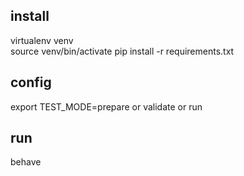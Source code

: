 ## install
virtualenv venv     
source venv/bin/activate
pip install -r requirements.txt

## config
export TEST_MODE=prepare or validate or run

## run
behave